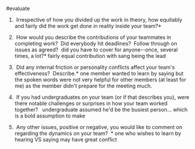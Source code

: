 #evaluate 
1.  Irrespective of how you divided up the work in theory, how equitably and fairly did the work get done in reality inside your team?*

2.  How would you describe the contributions of your teammates in completing work?  Did everybody hit deadlines?  Follow through on issues as agreed?  did you have to cover for anyone--once, several times, a lot?*
fairly equal contribution with sang being the lead

3.  Did any internal friction or personality conflicts affect your team's effectiveness?  Describe.*
one member wanted to learn by saying but the spoken words were not very helpful for other members (at least for me) as the member didn't prepare for the meeting much.

4.  If you had undergraduates on your team (or if that describes you), were there notable challenges or surprises in how your team worked together?  
undergraduate assumed he'd be the busiest person... which is a bold assumption to make

5.  Any other issues, positive or negative, you would like to comment on regarding the dynamics on your team?  *
one who wishes to learn by hearing VS saying may have great conflict